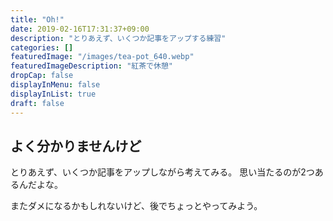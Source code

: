 ```yaml
---
title: "Oh!"
date: 2019-02-16T17:31:37+09:00
description: "とりあえず、いくつか記事をアップする練習"
categories: []
featuredImage: "/images/tea-pot_640.webp"
featuredImageDescription: "紅茶で休憩"
dropCap: false
displayInMenu: false
displayInList: true
draft: false
---
```

## よく分かりませんけど
とりあえず、いくつか記事をアップしながら考えてみる。
思い当たるのが2つあるんだよな。

またダメになるかもしれないけど、後でちょっとやってみよう。
